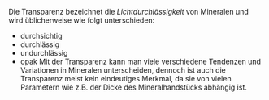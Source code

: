 Die Transparenz bezeichnet die *Lichtdurchlässigkeit* von Mineralen und wird üblicherweise wie folgt unterschieden: 
- durchsichtig
- durchlässig
- undurchlässig
- opak
Mit der Transparenz kann man viele verschiedene Tendenzen und Variationen in Mineralen unterscheiden, dennoch ist auch die Transparenz meist kein eindeutiges Merkmal, da sie von vielen Parametern wie z.B. der Dicke des Mineralhandstücks abhängig ist. 
